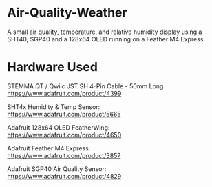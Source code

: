 # Air-Quality-Weather
 A small air quality, temperature, and relative humidity display using a SHT40, SGP40 and a 128x64 OLED running on a Feather M4 Express.

# Hardware Used

STEMMA QT / Qwiic JST SH 4-Pin Cable - 50mm Long 
https://www.adafruit.com/product/4399

SHT4x Humidity & Temp Sensor:       
https://www.adafruit.com/product/5665

Adafruit 128x64 OLED FeatherWing:   
https://www.adafruit.com/product/4650

Adafruit Feather M4 Express:        
https://www.adafruit.com/product/3857

Adafruit SGP40 Air Quality Sensor:  
https://www.adafruit.com/product/4829
